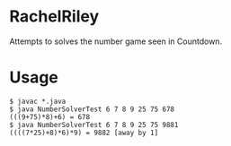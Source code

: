 RachelRiley
===========

Attempts to solves the number game seen in Countdown.

Usage
=====
```
$ javac *.java
$ java NumberSolverTest 6 7 8 9 25 75 678
(((9+75)*8)+6) = 678
$ java NumberSolverTest 6 7 8 9 25 75 9881
((((7*25)+8)*6)*9) = 9882 [away by 1]
```
